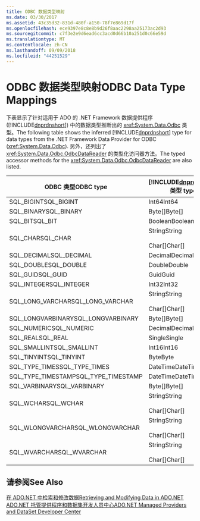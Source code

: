 ```yaml
---
title: ODBC 数据类型映射
ms.date: 03/30/2017
ms.assetid: 43c35d32-831d-480f-a150-78f7e869d17f
ms.openlocfilehash: ece9397e8c8e8b9d26f8aac2298aa25173ac2d93
ms.sourcegitcommit: c7f3e2e9d6ead6cc3acd0d66b10a251d0c66e59d
ms.translationtype: MT
ms.contentlocale: zh-CN
ms.lasthandoff: 09/09/2018
ms.locfileid: "44251529"
---
```

# <a name="odbc-data-type-mappings"></a><span data-ttu-id="4ae76-102">ODBC 数据类型映射</span><span class="sxs-lookup"><span data-stu-id="4ae76-102">ODBC Data Type Mappings</span></span>
<span data-ttu-id="4ae76-103">下表显示了针对适用于 ADO 的 .NET Framework 数据提供程序 ([!INCLUDE[dnprdnshort](../../../../includes/dnprdnshort-md.md)]) 中的数据类型推断出的 <xref:System.Data.Odbc> 类型。</span><span class="sxs-lookup"><span data-stu-id="4ae76-103">The following table shows the inferred [!INCLUDE[dnprdnshort](../../../../includes/dnprdnshort-md.md)] type for data types from the .NET Framework Data Provider for ODBC (<xref:System.Data.Odbc>).</span></span> <span data-ttu-id="4ae76-104">另外，还列出了 <xref:System.Data.Odbc.OdbcDataReader> 的类型化访问器方法。</span><span class="sxs-lookup"><span data-stu-id="4ae76-104">The typed accessor methods for the <xref:System.Data.Odbc.OdbcDataReader> are also listed.</span></span>  
  
|<span data-ttu-id="4ae76-105">ODBC 类型</span><span class="sxs-lookup"><span data-stu-id="4ae76-105">ODBC type</span></span>|[!INCLUDE[dnprdnshort](../../../../includes/dnprdnshort-md.md)]<span data-ttu-id="4ae76-106"> 类型</span><span class="sxs-lookup"><span data-stu-id="4ae76-106"> type</span></span>|[!INCLUDE[dnprdnshort](../../../../includes/dnprdnshort-md.md)]<span data-ttu-id="4ae76-107"> 类型化访问器</span><span class="sxs-lookup"><span data-stu-id="4ae76-107"> typed accessor</span></span>|  
|---------------|----------------------------------------------------------------------|--------------------------------------------------------------------------------|  
|<span data-ttu-id="4ae76-108">SQL_BIGINT</span><span class="sxs-lookup"><span data-stu-id="4ae76-108">SQL_BIGINT</span></span>|<span data-ttu-id="4ae76-109">Int64</span><span class="sxs-lookup"><span data-stu-id="4ae76-109">Int64</span></span>|<span data-ttu-id="4ae76-110">GetInt64()</span><span class="sxs-lookup"><span data-stu-id="4ae76-110">GetInt64()</span></span>|  
|<span data-ttu-id="4ae76-111">SQL_BINARY</span><span class="sxs-lookup"><span data-stu-id="4ae76-111">SQL_BINARY</span></span>|<span data-ttu-id="4ae76-112">Byte[]</span><span class="sxs-lookup"><span data-stu-id="4ae76-112">Byte[]</span></span>|<span data-ttu-id="4ae76-113">GetBytes()</span><span class="sxs-lookup"><span data-stu-id="4ae76-113">GetBytes()</span></span>|  
|<span data-ttu-id="4ae76-114">SQL_BIT</span><span class="sxs-lookup"><span data-stu-id="4ae76-114">SQL_BIT</span></span>|<span data-ttu-id="4ae76-115">Boolean</span><span class="sxs-lookup"><span data-stu-id="4ae76-115">Boolean</span></span>|<span data-ttu-id="4ae76-116">GetBoolean()</span><span class="sxs-lookup"><span data-stu-id="4ae76-116">GetBoolean()</span></span>|  
|<span data-ttu-id="4ae76-117">SQL_CHAR</span><span class="sxs-lookup"><span data-stu-id="4ae76-117">SQL_CHAR</span></span>|<span data-ttu-id="4ae76-118">String</span><span class="sxs-lookup"><span data-stu-id="4ae76-118">String</span></span><br /><br /> <span data-ttu-id="4ae76-119">Char[]</span><span class="sxs-lookup"><span data-stu-id="4ae76-119">Char[]</span></span>|<span data-ttu-id="4ae76-120">GetString()</span><span class="sxs-lookup"><span data-stu-id="4ae76-120">GetString()</span></span><br /><br /> <span data-ttu-id="4ae76-121">GetChars()</span><span class="sxs-lookup"><span data-stu-id="4ae76-121">GetChars()</span></span>|  
|<span data-ttu-id="4ae76-122">SQL_DECIMAL</span><span class="sxs-lookup"><span data-stu-id="4ae76-122">SQL_DECIMAL</span></span>|<span data-ttu-id="4ae76-123">Decimal</span><span class="sxs-lookup"><span data-stu-id="4ae76-123">Decimal</span></span>|<span data-ttu-id="4ae76-124">GetDecimal()</span><span class="sxs-lookup"><span data-stu-id="4ae76-124">GetDecimal()</span></span>|  
|<span data-ttu-id="4ae76-125">SQL_DOUBLE</span><span class="sxs-lookup"><span data-stu-id="4ae76-125">SQL_DOUBLE</span></span>|<span data-ttu-id="4ae76-126">Double</span><span class="sxs-lookup"><span data-stu-id="4ae76-126">Double</span></span>|<span data-ttu-id="4ae76-127">GetDouble()</span><span class="sxs-lookup"><span data-stu-id="4ae76-127">GetDouble()</span></span>|  
|<span data-ttu-id="4ae76-128">SQL_GUID</span><span class="sxs-lookup"><span data-stu-id="4ae76-128">SQL_GUID</span></span>|<span data-ttu-id="4ae76-129">Guid</span><span class="sxs-lookup"><span data-stu-id="4ae76-129">Guid</span></span>|<span data-ttu-id="4ae76-130">GetGuid()</span><span class="sxs-lookup"><span data-stu-id="4ae76-130">GetGuid()</span></span>|  
|<span data-ttu-id="4ae76-131">SQL_INTEGER</span><span class="sxs-lookup"><span data-stu-id="4ae76-131">SQL_INTEGER</span></span>|<span data-ttu-id="4ae76-132">Int32</span><span class="sxs-lookup"><span data-stu-id="4ae76-132">Int32</span></span>|<span data-ttu-id="4ae76-133">GetInt32()</span><span class="sxs-lookup"><span data-stu-id="4ae76-133">GetInt32()</span></span>|  
|<span data-ttu-id="4ae76-134">SQL_LONG_VARCHAR</span><span class="sxs-lookup"><span data-stu-id="4ae76-134">SQL_LONG_VARCHAR</span></span>|<span data-ttu-id="4ae76-135">String</span><span class="sxs-lookup"><span data-stu-id="4ae76-135">String</span></span><br /><br /> <span data-ttu-id="4ae76-136">Char[]</span><span class="sxs-lookup"><span data-stu-id="4ae76-136">Char[]</span></span>|<span data-ttu-id="4ae76-137">GetString()</span><span class="sxs-lookup"><span data-stu-id="4ae76-137">GetString()</span></span><br /><br /> <span data-ttu-id="4ae76-138">GetChars()</span><span class="sxs-lookup"><span data-stu-id="4ae76-138">GetChars()</span></span>|  
|<span data-ttu-id="4ae76-139">SQL_LONGVARBINARY</span><span class="sxs-lookup"><span data-stu-id="4ae76-139">SQL_LONGVARBINARY</span></span>|<span data-ttu-id="4ae76-140">Byte[]</span><span class="sxs-lookup"><span data-stu-id="4ae76-140">Byte[]</span></span>|<span data-ttu-id="4ae76-141">GetBytes()</span><span class="sxs-lookup"><span data-stu-id="4ae76-141">GetBytes()</span></span>|  
|<span data-ttu-id="4ae76-142">SQL_NUMERIC</span><span class="sxs-lookup"><span data-stu-id="4ae76-142">SQL_NUMERIC</span></span>|<span data-ttu-id="4ae76-143">Decimal</span><span class="sxs-lookup"><span data-stu-id="4ae76-143">Decimal</span></span>|<span data-ttu-id="4ae76-144">GetDecimal()</span><span class="sxs-lookup"><span data-stu-id="4ae76-144">GetDecimal()</span></span>|  
|<span data-ttu-id="4ae76-145">SQL_REAL</span><span class="sxs-lookup"><span data-stu-id="4ae76-145">SQL_REAL</span></span>|<span data-ttu-id="4ae76-146">Single</span><span class="sxs-lookup"><span data-stu-id="4ae76-146">Single</span></span>|<span data-ttu-id="4ae76-147">GetFloat()</span><span class="sxs-lookup"><span data-stu-id="4ae76-147">GetFloat()</span></span>|  
|<span data-ttu-id="4ae76-148">SQL_SMALLINT</span><span class="sxs-lookup"><span data-stu-id="4ae76-148">SQL_SMALLINT</span></span>|<span data-ttu-id="4ae76-149">Int16</span><span class="sxs-lookup"><span data-stu-id="4ae76-149">Int16</span></span>|<span data-ttu-id="4ae76-150">GetInt16()</span><span class="sxs-lookup"><span data-stu-id="4ae76-150">GetInt16()</span></span>|  
|<span data-ttu-id="4ae76-151">SQL_TINYINT</span><span class="sxs-lookup"><span data-stu-id="4ae76-151">SQL_TINYINT</span></span>|<span data-ttu-id="4ae76-152">Byte</span><span class="sxs-lookup"><span data-stu-id="4ae76-152">Byte</span></span>|<span data-ttu-id="4ae76-153">GetByte()</span><span class="sxs-lookup"><span data-stu-id="4ae76-153">GetByte()</span></span>|  
|<span data-ttu-id="4ae76-154">SQL_TYPE_TIMES</span><span class="sxs-lookup"><span data-stu-id="4ae76-154">SQL_TYPE_TIMES</span></span>|<span data-ttu-id="4ae76-155">DateTime</span><span class="sxs-lookup"><span data-stu-id="4ae76-155">DateTime</span></span>|<span data-ttu-id="4ae76-156">GetDateTime()</span><span class="sxs-lookup"><span data-stu-id="4ae76-156">GetDateTime()</span></span>|  
|<span data-ttu-id="4ae76-157">SQL_TYPE_TIMESTAMP</span><span class="sxs-lookup"><span data-stu-id="4ae76-157">SQL_TYPE_TIMESTAMP</span></span>|<span data-ttu-id="4ae76-158">DateTime</span><span class="sxs-lookup"><span data-stu-id="4ae76-158">DateTime</span></span>|<span data-ttu-id="4ae76-159">GetDateTime()</span><span class="sxs-lookup"><span data-stu-id="4ae76-159">GetDateTime()</span></span>|  
|<span data-ttu-id="4ae76-160">SQL_VARBINARY</span><span class="sxs-lookup"><span data-stu-id="4ae76-160">SQL_VARBINARY</span></span>|<span data-ttu-id="4ae76-161">Byte[]</span><span class="sxs-lookup"><span data-stu-id="4ae76-161">Byte[]</span></span>|<span data-ttu-id="4ae76-162">GetBytes()</span><span class="sxs-lookup"><span data-stu-id="4ae76-162">GetBytes()</span></span>|  
|<span data-ttu-id="4ae76-163">SQL_WCHAR</span><span class="sxs-lookup"><span data-stu-id="4ae76-163">SQL_WCHAR</span></span>|<span data-ttu-id="4ae76-164">String</span><span class="sxs-lookup"><span data-stu-id="4ae76-164">String</span></span><br /><br /> <span data-ttu-id="4ae76-165">Char[]</span><span class="sxs-lookup"><span data-stu-id="4ae76-165">Char[]</span></span>|<span data-ttu-id="4ae76-166">GetString()</span><span class="sxs-lookup"><span data-stu-id="4ae76-166">GetString()</span></span><br /><br /> <span data-ttu-id="4ae76-167">GetChars()</span><span class="sxs-lookup"><span data-stu-id="4ae76-167">GetChars()</span></span>|  
|<span data-ttu-id="4ae76-168">SQL_WLONGVARCHAR</span><span class="sxs-lookup"><span data-stu-id="4ae76-168">SQL_WLONGVARCHAR</span></span>|<span data-ttu-id="4ae76-169">String</span><span class="sxs-lookup"><span data-stu-id="4ae76-169">String</span></span><br /><br /> <span data-ttu-id="4ae76-170">Char[]</span><span class="sxs-lookup"><span data-stu-id="4ae76-170">Char[]</span></span>|<span data-ttu-id="4ae76-171">GetString()</span><span class="sxs-lookup"><span data-stu-id="4ae76-171">GetString()</span></span><br /><br /> <span data-ttu-id="4ae76-172">GetChars()</span><span class="sxs-lookup"><span data-stu-id="4ae76-172">GetChars()</span></span>|  
|<span data-ttu-id="4ae76-173">SQL_WVARCHAR</span><span class="sxs-lookup"><span data-stu-id="4ae76-173">SQL_WVARCHAR</span></span>|<span data-ttu-id="4ae76-174">String</span><span class="sxs-lookup"><span data-stu-id="4ae76-174">String</span></span><br /><br /> <span data-ttu-id="4ae76-175">Char[]</span><span class="sxs-lookup"><span data-stu-id="4ae76-175">Char[]</span></span>|<span data-ttu-id="4ae76-176">GetString()</span><span class="sxs-lookup"><span data-stu-id="4ae76-176">GetString()</span></span><br /><br /> <span data-ttu-id="4ae76-177">GetChars()</span><span class="sxs-lookup"><span data-stu-id="4ae76-177">GetChars()</span></span>|  
  
## <a name="see-also"></a><span data-ttu-id="4ae76-178">请参阅</span><span class="sxs-lookup"><span data-stu-id="4ae76-178">See Also</span></span>  
 [<span data-ttu-id="4ae76-179">在 ADO.NET 中检索和修改数据</span><span class="sxs-lookup"><span data-stu-id="4ae76-179">Retrieving and Modifying Data in ADO.NET</span></span>](../../../../docs/framework/data/adonet/retrieving-and-modifying-data.md)  
 [<span data-ttu-id="4ae76-180">ADO.NET 托管提供程序和数据集开发人员中心</span><span class="sxs-lookup"><span data-stu-id="4ae76-180">ADO.NET Managed Providers and DataSet Developer Center</span></span>](https://go.microsoft.com/fwlink/?LinkId=217917)
